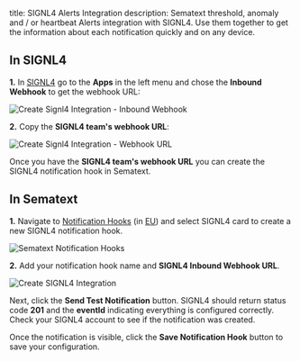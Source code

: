 title: SIGNL4 Alerts Integration
description: Sematext threshold, anomaly and / or heartbeat Alerts integration with SIGNL4. Use them together to get the information about each notification quickly and on any device.

## In SIGNL4

**1.** In [SIGNL4](https://www.signl4.com/) go to the **Apps** in the left menu and chose the **Inbound Webhook** to get the webhook URL:

<img class="content-modal-image" alt="Create Signl4 Integration - Inbound Webhook" src="/docs/images/integrations/create-signl4-integration-inbound-webhook-min.png" title="Create Signl4 Integration - Inbound Webhook">

**2.** Copy the **SIGNL4 team's webhook URL**:

<img class="content-modal-image" alt="Create Signl4 Integration - Webhook URL" src="/docs/images/integrations/create-signl4-integration-webhook-url-min.png" title="Create Signl4 Integration - Webhook URL">

Once you have the **SIGNL4 team's webhook URL** you can create the SIGNL4 notification hook in Sematext.

## In Sematext

**1.** Navigate to [Notification Hooks](https://apps.sematext.com/ui/hooks/create) (in [EU](https://apps.eu.sematext.com/ui/hooks/create)) and select SIGNL4 card to create a new SIGNL4 notification hook.

![Sematext Notification Hooks](https://sematext.com/docs/images/integrations/sematext-notification-hooks.png  "Sematext Notification Hook")

**2.** Add your notification hook name and **SIGNL4 Inbound Webhook URL**.

<img class="content-modal-image" alt="Create SIGNL4 Integration" src="/docs/images/integrations/create-signl4-integration.png" title="Create SIGNL4 Integration">

Next, click the **Send Test Notification** button. SIGNL4 should return status code **201** and the **eventId** indicating everything is configured correctly. Check your SIGNL4 account to see if the notification was created. 

Once the notification is visible, click the **Save Notification Hook** button to save your configuration.
